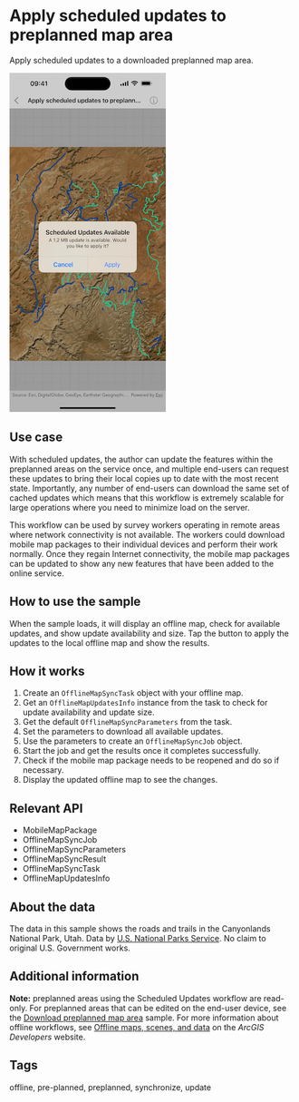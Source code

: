 # Apply scheduled updates to preplanned map area

Apply scheduled updates to a downloaded preplanned map area.

![Image of Apply scheduled updates to preplanned map area sample](apply-scheduled-updates-to-preplanned-map-area.png)

## Use case

With scheduled updates, the author can update the features within the preplanned areas on the service once, and multiple end-users can request these updates to bring their local copies up to date with the most recent state. Importantly, any number of end-users can download the same set of cached updates which means that this workflow is extremely scalable for large operations where you need to minimize load on the server.

This workflow can be used by survey workers operating in remote areas where network connectivity is not available. The workers could download mobile map packages to their individual devices and perform their work normally. Once they regain Internet connectivity, the mobile map packages can be updated to show any new features that have been added to the online service.

## How to use the sample

When the sample loads, it will display an offline map, check for available updates, and show update availability and size. Tap the button to apply the updates to the local offline map and show the results.

## How it works

1. Create an `OfflineMapSyncTask` object with your offline map.
2. Get an `OfflineMapUpdatesInfo` instance from the task to check for update availability and update size.
3. Get the default `OfflineMapSyncParameters` from the task.
4. Set the parameters to download all available updates.
5. Use the parameters to create an `OfflineMapSyncJob` object.
6. Start the job and get the results once it completes successfully.
7. Check if the mobile map package needs to be reopened and do so if necessary.
8. Display the updated offline map to see the changes.

## Relevant API

* MobileMapPackage
* OfflineMapSyncJob
* OfflineMapSyncParameters
* OfflineMapSyncResult
* OfflineMapSyncTask
* OfflineMapUpdatesInfo

## About the data

The data in this sample shows the roads and trails in the Canyonlands National Park, Utah. Data by [U.S. National Parks Service](https://public-nps.opendata.arcgis.com/). No claim to original U.S. Government works.

## Additional information

**Note:** preplanned areas using the Scheduled Updates workflow are read-only. For preplanned areas that can be edited on the end-user device, see the [Download preplanned map area](https://developers.arcgis.com/swift/sample-code/download-preplanned-map-area/) sample. For more information about offline workflows, see [Offline maps, scenes, and data](https://developers.arcgis.com/swift/offline-maps-scenes-and-data/) on the *ArcGIS Developers* website.

## Tags

offline, pre-planned, preplanned, synchronize, update

